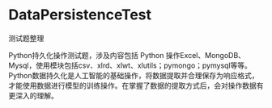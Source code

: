 # DataPersistenceTest
测试题整理

Python持久化操作测试题，涉及内容包括 Python 操作Excel、MongoDB、Mysql，使用模块包括csv、xlrd、xlwt、xlutils；pymongo；pymysql等等。
Python数据持久化是人工智能的基础操作，将数据提取并合理保存为响应格式，才能使用数据进行模型的训练操作。在掌握了数据的提取方式后，会对操作数据有更深入的理解。
